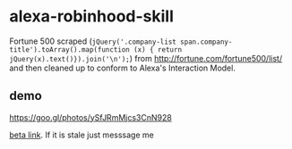 # alexa-robinhood-skill

Fortune 500 scraped (`jQuery('.company-list span.company-title').toArray().map(function (x) { return jQuery(x).text()}).join('\n');`) from http://fortune.com/fortune500/list/ and then cleaned up to conform to Alexa's Interaction Model.

## demo
https://goo.gl/photos/ySfJRmMjcs3CnN928

[beta link](https://skills-store.amazon.com/deeplink/tvt/d3cab11f4295fe3b1f40b08435020925cadf8ff64dd807b2678b7bf97b2b2aba18f381b006831e338856047cadc390da0a82186c077e40b5611e4a7cfe54940fd14fd036a6a92cd98ae403d9308fefb75c72bdbdcb39eaa68c75651f13a2f8302067a4ff2b92b9a26f0019630b33b812). If it is stale just messsage me

